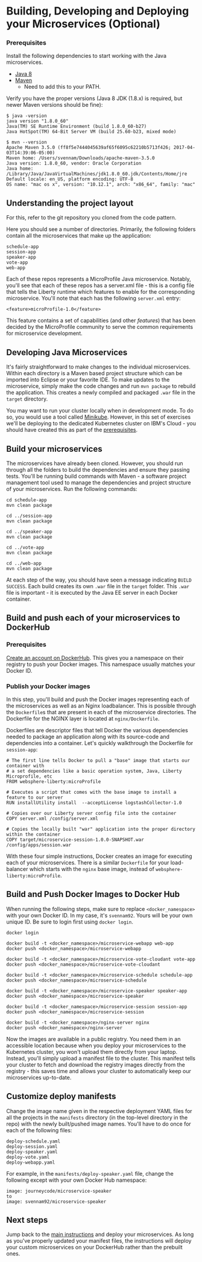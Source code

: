 # Building, Developing and Deploying your Microservices (Optional)

### Prerequisites

Install the following dependencies to start working with the Java microservices.

* [Java 8](http://www.oracle.com/technetwork/java/javase/downloads/jdk8-downloads-2133151.html)
* [Maven](https://maven.apache.org/install.html)
  * Need to add this to your PATH.

Verify you have the proper versions (Java 8 JDK (1.8.x) is required, but newer Maven versions should be fine):

```
$ java -version
java version "1.8.0_60"
Java(TM) SE Runtime Environment (build 1.8.0_60-b27)
Java HotSpot(TM) 64-Bit Server VM (build 25.60-b23, mixed mode)

$ mvn --version
Apache Maven 3.5.0 (ff8f5e7444045639af65f6095c62210b5713f426; 2017-04-03T14:39:06-05:00)
Maven home: /Users/svennam/Downloads/apache-maven-3.5.0
Java version: 1.8.0_60, vendor: Oracle Corporation
Java home: /Library/Java/JavaVirtualMachines/jdk1.8.0_60.jdk/Contents/Home/jre
Default locale: en_US, platform encoding: UTF-8
OS name: "mac os x", version: "10.12.1", arch: "x86_64", family: "mac"
```

## Understanding the project layout

For this, refer to the git repository you cloned from the code pattern.

Here you should see a number of directories. Primarily, the following folders contain all the microservices that make up the application:

```
schedule-app
session-app
speaker-app
vote-app
web-app
```

Each of these repos represents a MicroProfile Java microservice. Notably, you'll see that each of these repos has a server.xml file - this is a config file that tells the Liberty runtime which features to enable for the corresponding microservice. You'll note that each has the following `server.xml` entry:

```
<feature>microProfile-1.0</feature>
```

This feature contains a set of capabilities (and other _features_) that has been decided by the MicroProfile community to serve the common requirements for microservice development.

## Developing Java Microservices

It's fairly straightforward to make changes to the individual microservices. Within each directory is a Maven based project structure which can be imported into Eclipse or your favorite IDE. To make updates to the microservice, simply make the code changes and run `mvn package` to rebuild the application. This creates a newly compiled and packaged `.war` file in the `target` directory.

You may want to run your cluster locally when in development mode. To do so, you would use a tool called [Minikube](https://kubernetes.io/docs/getting-started-guides/minikube/). However, in this set of exercises we'll be deploying to the dedicated Kubernetes cluster on IBM's Cloud - you should have created this as part of the [prerequisites](#Prerequisites).

## Build your microservices
The microservices have already been cloned. However, you should run through all the folders to build the dependencies and ensure they passing tests. You'll be running build commands with Maven - a software project management tool used to manage the dependencies and project structure of your microservices. Run the following commands:

```
cd schedule-app
mvn clean package

cd ../session-app
mvn clean package

cd ../speaker-app
mvn clean package

cd ../vote-app
mvn clean package

cd ../web-app
mvn clean package
```

At each step of the way, you should have seen a message indicating `BUILD SUCCESS`. Each build creates its own `.war` file in the `target` folder. This `.war` file is important - it is executed by the Java EE server in each Docker container.

## Build and push each of your microservices to DockerHub

### Prerequisites

[Create an account on DockerHub](https://hub.docker.com/). This gives you a namespace on their registry to push your Docker images. This namespace usually matches your Docker ID.

### Publish your Docker images

In this step, you'll build and push the Docker images representing each of the microservices as well as an Nginx loadbalancer. This is possible through the `Dockerfile`s that are present in each of the microservice directories. The Dockerfile for the NGINX layer is located at `nginx/Dockerfile`.

Dockerfiles are descriptor files that tell Docker the various dependencies needed to package an application along with its source-code and dependencies into a container. Let's quickly walkthrough the Dockerfile for `session-app`:

```
# The first line tells Docker to pull a "base" image that starts our container with
# a set dependencies like a basic operation system, Java, Liberty Microprofile, etc
FROM websphere-liberty:microProfile

# Executes a script that comes with the base image to install a feature to our server
RUN installUtility install  --acceptLicense logstashCollector-1.0

# Copies over our Liberty server config file into the container
COPY server.xml /config/server.xml

# Copies the locally built "war" application into the proper directory within the container
COPY target/microservice-session-1.0.0-SNAPSHOT.war /config/apps/session.war
```

With these four simple instructions, Docker creates an image for executing each of your microservices. There is a similar `Dockerfile` for your load-balancer which starts with the `nginx` base image, instead of `websphere-liberty:microProfile`.

## Build and Push Docker Images to Docker Hub
When running the following steps, make sure to replace `<docker_namespace>` with your own Docker ID. In my case, it's `svennam92`. Yours will be your own unique ID. Be sure to login first using `docker login`.

```
docker login

docker build -t <docker_namespace>/microservice-webapp web-app
docker push <docker_namespace>/microservice-webapp

docker build -t <docker_namespace>/microservice-vote-cloudant vote-app
docker push <docker_namespace>/microservice-vote-cloudant

docker build -t <docker_namespace>/microservice-schedule schedule-app
docker push <docker_namespace>/microservice-schedule

docker build -t <docker_namespace>/microservice-speaker speaker-app
docker push <docker_namespace>/microservice-speaker

docker build -t <docker_namespace>/microservice-session session-app
docker push <docker_namespace>/microservice-session

docker build -t <docker_namespace>/nginx-server nginx
docker push <docker_namespace>/nginx-server
```

Now the images are available in a public registry. You need them in an accessible location because when you deploy your microservices to the Kubernetes cluster, you won't upload them directly from your laptop. Instead, you'll simply upload a manifest file to the cluster. This manifest tells your cluster to fetch and download the registry images directly from the registry - this saves time and allows your cluster to automatically keep our microservices up-to-date.

## Customize deploy manifests

Change the image name given in the respective deployment YAML files for all the projects in the `manifests` directory (in the top-level directory in the repo) with the newly built/pushed image names. You'll have to do once for each of the following files:

```
deploy-schedule.yaml
deploy-session.yaml
deploy-speaker.yaml
deploy-vote.yaml
deploy-webapp.yaml
```

For example, in the `manifests/deploy-speaker.yaml` file, change the following except with your own Docker Hub namespace:

```
image: journeycode/microservice-speaker
to
image: svennam92/microservice-speaker
```

## Next steps

Jump back to the [main instructions](README.md#step-2-deploy-your-microservices-to-your-kubernetes-cluster) and deploy your microservices. As long as you've properly updated your manifest files, the instructions will deploy your custom microservices on your DockerHub rather than the prebuilt ones.